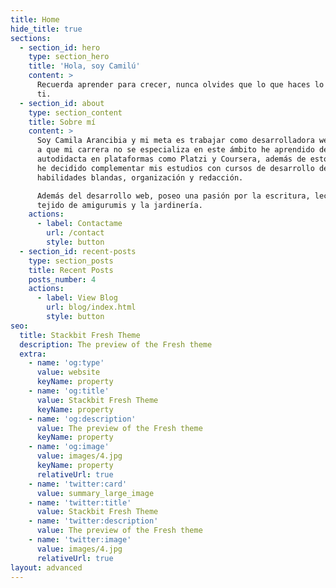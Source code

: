 ```yaml
---
title: Home
hide_title: true
sections:
  - section_id: hero
    type: section_hero
    title: 'Hola, soy Camilú'
    content: >
      Recuerda aprender para crecer, nunca olvides que lo que haces lo haces por
      ti.
  - section_id: about
    type: section_content
    title: Sobre mí
    content: >
      Soy Camila Arancibia y mi meta es trabajar como desarrolladora web. Debido
      a que mi carrera no se especializa en este ámbito he aprendido de forma
      autodidacta en plataformas como Platzi y Coursera, además de esto también
      he decidido complementar mis estudios con cursos de desarrollo de
      habilidades blandas, organización y redacción.

      Además del desarrollo web, poseo una pasión por la escritura, lectura,
      tejido de amigurumis y la jardinería.
    actions:
      - label: Contactame
        url: /contact
        style: button
  - section_id: recent-posts
    type: section_posts
    title: Recent Posts
    posts_number: 4
    actions:
      - label: View Blog
        url: blog/index.html
        style: button
seo:
  title: Stackbit Fresh Theme
  description: The preview of the Fresh theme
  extra:
    - name: 'og:type'
      value: website
      keyName: property
    - name: 'og:title'
      value: Stackbit Fresh Theme
      keyName: property
    - name: 'og:description'
      value: The preview of the Fresh theme
      keyName: property
    - name: 'og:image'
      value: images/4.jpg
      keyName: property
      relativeUrl: true
    - name: 'twitter:card'
      value: summary_large_image
    - name: 'twitter:title'
      value: Stackbit Fresh Theme
    - name: 'twitter:description'
      value: The preview of the Fresh theme
    - name: 'twitter:image'
      value: images/4.jpg
      relativeUrl: true
layout: advanced
---
```

